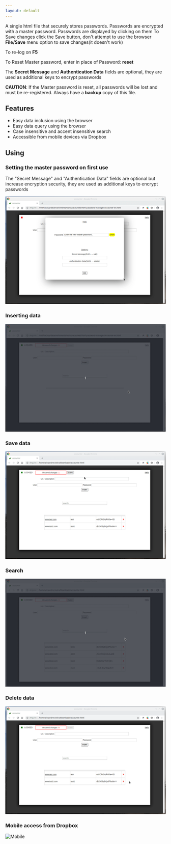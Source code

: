 ```yaml
---
layout: default
---
```


A single html file that securely stores passwords. Passwords are encrypted with a master password. Passwords are displayed by clicking on them
To Save changes click the Save button, don't attempt to use the browser **File/Save** menu option to save changes(it doesn't work)

To re-log on **F5**

To Reset Master password, enter in place of Password: **reset**

The **Secret Message** and **Authentication Data** fields are optional, they are used as additional keys to encrypt passwords

**CAUTION**: If the Master password is reset, all passwords will be lost and must be re-registered. Always have a **backup** copy of this file.

## Features

* Easy data inclusion using the browser
* Easy data query using the browser
* Case insensitive and accent insensitive search
* Accessible from mobile devices via Dropbox

## Using

### Setting the master password on first use

The "Secret Message" and "Authentication Data" fields are optional but increase encryption security, they are used as additional keys to encrypt passwords

![Master Password](images/setup-master-password.gif)

### Inserting data

![Inserting Data](images/insert-data.gif)

### Save data

![Save Data](images/save-date.gif)

### Search

![Search](images/search.gif)

### Delete data

![Delete](images/del-data.gif)

### Mobile access from Dropbox

![Mobile](images/mobile-access.gif)
